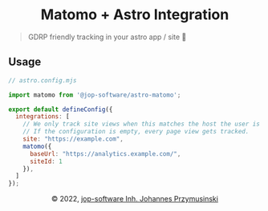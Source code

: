 <div align=center>
    <h1>Matomo + Astro Integration</h1>
</div>

> GDRP friendly tracking in your astro app / site 🚀

## Usage

```js
// astro.config.mjs

import matomo from '@jop-software/astro-matomo';

export default defineConfig({
  integrations: [
    // We only track site views when this matches the host the user is on.
    // If the configuration is empty, every page view gets tracked.
    site: "https://example.com",
    matomo({
      baseUrl: "https://analytics.example.com/",
      siteId: 1
    }),
  ]
});
```

<div align=center>&copy 2022, <a href="https://jop-software.de">jop-software Inh. Johannes Przymusinski</a></div>
